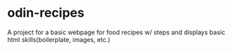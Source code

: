 # odin-recipes
A project for a basic webpage for food recipes w/ steps and displays basic html skills(boilerplate, images, etc.)
